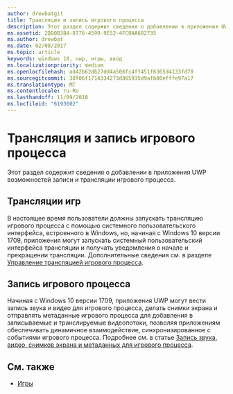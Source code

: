 ```yaml
---
author: drewbatgit
title: Трансляция и запись игрового процесса
description: Этот раздел содержит сведения о добавлении в приложения UWP возможностей записи и трансляции игрового процесса.
ms.assetid: 2DD0B384-8776-4599-9E52-4FC0AA682735
ms.author: drewbat
ms.date: 02/08/2017
ms.topic: article
keywords: windows 10, uwp, игры, ввод
ms.localizationpriority: medium
ms.openlocfilehash: ad42b62d627dd4a506fc4ff451f6365d4133fd70
ms.sourcegitcommit: 38f06f1714334273d865935d9afb80efffe97a17
ms.translationtype: MT
ms.contentlocale: ru-RU
ms.lasthandoff: 11/09/2018
ms.locfileid: "6193602"
---
```

# <a name="game-broadcast-and-capture"></a>Трансляция и запись игрового процесса

Этот раздел содержит сведения о добавлении в приложения UWP возможностей записи и трансляции игрового процесса.

## <a name="game-broadcasting"></a>Трансляции игр
В настоящее время пользователи должны запускать трансляцию игрового процесса с помощью системного пользовательского интерфейса, встроенного в Windows, но, начиная с Windows 10 версии 1709, приложения могут запускать системный пользовательский интерфейса трансляции и получать уведомления о начале и прекращении трансляции. Дополнительные сведения см. в разделе [Управление трансляцией игрового процесса](manage-game-broadcasting.md).

## <a name="game-capture"></a>Запись игрового процесса
Начиная с Windows 10 версии 1709, приложения UWP могут вести запись звука и видео для игрового процесса, делать снимки экрана и отправлять метаданные игрового процесса для добавления в записываемые и транслируемые видеопотоки, позволяя приложениям обеспечивать динамичное взаимодействие, синхронизированное с событиями игрового процесса. Подробнее см. в статье [Запись звука, видео, снимков экрана и метаданных для игрового процесса](capture-game-audio-video-screenshots-and-metadata.md).



## <a name="see-also"></a>См. также

* [Игры](index.md)